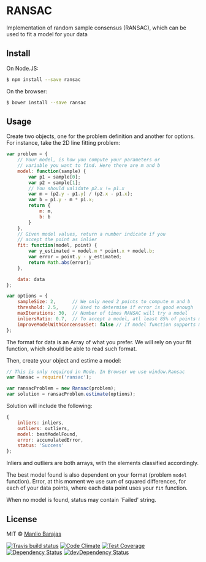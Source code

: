 # RANSAC

Implementation of random sample consensus (RANSAC), which can be used to fit a model for your data

## Install

On Node.JS:

```sh
$ npm install --save ransac
```

On the browser:

```sh
$ bower install --save ransac
```
## Usage

Create two objects, one for the problem definition and another for options. For instance, take the 2D line fitting problem:

```javascript
var problem = {
    // Your model, is how you compute your parameters or
    // variable you want to find. Here there are m and b
    model: function(sample) {
        var p1 = sample[0];
        var p2 = sample[1];
        // You should validate p2.x != p1.x
        var m = (p2.y - p1.y) / (p2.x - p1.x);
        var b = p1.y - m * p1.x;
        return {
            m: m,
            b: b
        }
    },
    // Given model values, return a number indicate if you
    // accept the point as inlier
    fit: function(model, point) {
        var y_estimated = model.m * point.x + model.b;
        var error = point.y - y_estimated;
        return Math.abs(error);
    },

    data: data
};

var options = {
    sampleSize: 2,      // We only need 2 points to compute m and b
    threshold: 2.5,     // Used to determine if error is good enough
    maxIterations: 30,  // Number of times RANSAC will try a model
    inliersRatio: 0.7,  // To accept a model, atl least 85% of points must fit
    improveModelWithConcensusSet: false // If model function supports more than sampleSize points, set this true to improve accepted models
};

```

The format for data is an Array of what you prefer. We will rely on your fit function, which should be able to read such format.

Then, create your object and estime a model:


```javascript
// This is only required in Node. In Browser we use window.Ransac
var Ransac = require('ransac');

var ransacProblem = new Ransac(problem);
var solution = ransacProblem.estimate(options);
```

Solution will include the following:
```javascript
{
    inliers: inliers,
    outliers: outliers,
    model: bestModelFound,
    error: accumulatedError,
    status: 'Success'
};
```

Inliers and outliers are both arrays, with the elements classified accordingly.

The best model found is also dependent on your format (problem `model` function). Error, at this moment we use sum of squared differences, for each of your data points, where each data point uses your `fit` function.

When no model is found, status may contain 'Failed' string.

## License

MIT © [Manlio Barajas](https://www.linkedin.com/in/manlito)

[![Travis build status](http://img.shields.io/travis/manlito/ransac.svg?style=flat)](https://travis-ci.org/manlito/ransac)
[![Code Climate](https://codeclimate.com/github/manlito/ransac/badges/gpa.svg)](https://codeclimate.com/github/manlito/ransac)
[![Test Coverage](https://codeclimate.com/github/manlito/ransac/badges/coverage.svg)](https://codeclimate.com/github/manlito/ransac)
[![Dependency Status](https://david-dm.org/manlito/ransac.svg)](https://david-dm.org/manlito/ransac)
[![devDependency Status](https://david-dm.org/manlito/ransac/dev-status.svg)](https://david-dm.org/manlito/ransac#info=devDependencies)

